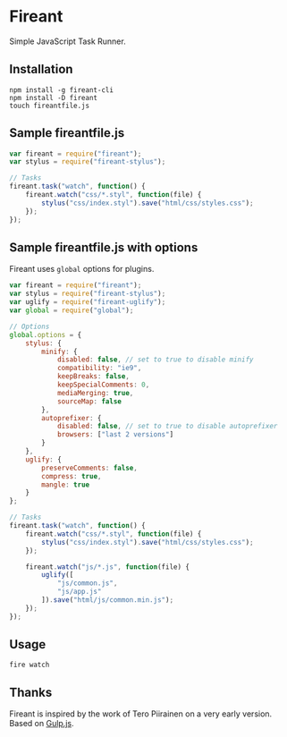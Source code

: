 # Fireant

Simple JavaScript Task Runner.

## Installation

```shell
npm install -g fireant-cli
npm install -D fireant
touch fireantfile.js
```

## Sample fireantfile.js

```javascript
var fireant = require("fireant");
var stylus = require("fireant-stylus");

// Tasks
fireant.task("watch", function() {
	fireant.watch("css/*.styl", function(file) {
    	stylus("css/index.styl").save("html/css/styles.css");
	});
});
```

## Sample fireantfile.js with options

Fireant uses ```global``` options for plugins.

```javascript
var fireant = require("fireant");
var stylus = require("fireant-stylus");
var uglify = require("fireant-uglify");
var global = require("global");

// Options
global.options = { 
    stylus: {
        minify: {
            disabled: false, // set to true to disable minify
            compatibility: "ie9",
            keepBreaks: false,
            keepSpecialComments: 0,
            mediaMerging: true,
            sourceMap: false
        },
        autoprefixer: {
            disabled: false, // set to true to disable autoprefixer
            browsers: ["last 2 versions"]
        }
    },
    uglify: {
        preserveComments: false,
        compress: true,
        mangle: true
    }
};

// Tasks
fireant.task("watch", function() {
	fireant.watch("css/*.styl", function(file) {
    	stylus("css/index.styl").save("html/css/styles.css");
	});

	fireant.watch("js/*.js", function(file) {
		uglify([
            "js/common.js",
            "js/app.js"
        ]).save("html/js/common.min.js");
    });
});
```
## Usage

```shell
fire watch
```

## Thanks

Fireant is inspired by the work of Tero Piirainen on a very early version. Based on [Gulp.js](https://github.com/gulpjs).
